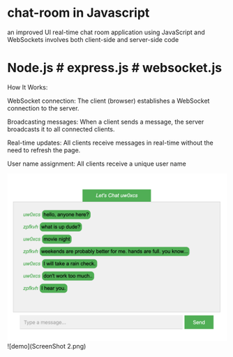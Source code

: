 # chat-room in Javascript
an improved UI real-time chat room application using JavaScript and WebSockets 
involves both client-side and server-side code

# Node.js  # express.js  # websocket.js
How It Works:

WebSocket connection: The client (browser) establishes a WebSocket connection to the server.

Broadcasting messages: When a client sends a message, the server broadcasts it to all connected clients.

Real-time updates: All clients receive messages in real-time without the need to refresh the page.

User name assignment: All clients receive a unique user name


![demo](https://github.com/christina-elisha/chat-room/blob/main/ScreenShot%201.png)
![demo](ScreenShot 2.png)

